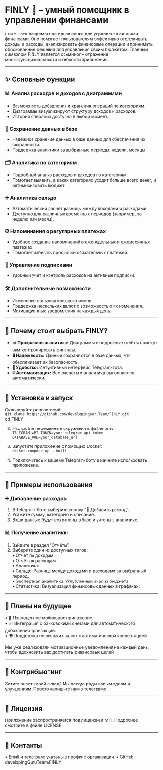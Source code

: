 # FINLY 🐙 – умный помощник в управлении финансами 

```FINLY``` – это современное приложение для управления личными финансами. Оно помогает пользователям эффективно отслеживать доходы и расходы, анализировать финансовые операции и принимать обоснованные решения для управления своим бюджетом. Главным символом FINLY является осьминог – отражение многофункциональности и гибкости приложения.

---

## ✨ Основные функции

### 📊 Анализ расходов и доходов с диаграммами
- Возможность добавления и хранения операций по категориям.
- Диаграммы визуализируют структуру доходов и расходов.
- История операций доступна в любой момент.

### 📁 Сохранение данных в базе
- Надёжное хранение данных в базе данных для обеспечения их сохранности.
- Поддержка аналитики за выбранные периоды: недели, месяцы.

### 🗂️ Аналитика по категориям
- Подробный анализ расходов и доходов по категориям.
- Помогает выявить, в каких категориях уходит больше всего денег, и оптимизировать бюджет.

### ➕ Аналитика сальдо
- Автоматический расчёт разницы между доходами и расходами.
- Доступно для различных временных периодов (например, за неделю или месяц).

### ⏰ Напоминания о регулярных платежах
- Удобное создание напоминаний о еженедельных и ежемесячных платежах.
- Помогает избегать просрочки обязательных платежей.

### 📝 Управление подписками
- Удобный учёт и контроль расходов на активные подписки.

### 🛠️ Дополнительные возможности
- Изменение пользовательского имени.
- Поддержка нескольких валют с возможностью их изменения.
- Мотивационные уведомления на каждый день.

---

## 🚀 Почему стоит выбрать FINLY?

- **📊 Прозрачная аналитика:** Диаграммы и подробные отчёты помогут вам контролировать финансы.
- **🔒 Надёжность:** Данные сохраняются в базе данных, что обеспечивает их безопасность.
- **🤖 Удобство:** Интуитивный интерфейс Telegram-бота.
- **💡 Автоматизация:** Все расчёты и аналитика выполняются автоматически.

---

## 🐙 Установка и запуск

Склонируйте репозиторий:  
```git clone https://github.com/developingGuruTeam/FINLY.git```   
cd FINLY

2.	Настройте переменные окружения в файле .env:
     ``` TELEGRAM_API_TOKEN=your_telegram_api_token DATABASE_URL=your_database_url```

3.	Запустите приложение с помощью Docker:  
      ```docker-compose up --build```

4.	Подключитесь к вашему Telegram-боту и начните использовать приложение.

---

## 📌 Примеры использования

### ➕ Добавление расходов:
1.	В Telegram-боте выберите кнопку “💸 Добавить расход”.
2.	Укажите сумму, категорию и описание.
3.	Ваши данные будут сохранены в базе и учтены в аналитике.

### 📊 Получение аналитики:
1.	Зайдите в раздел “Отчёты”.
2.	Выберите один из доступных типов:  
•	Отчёт по доходам  
•	Отчёт по расходам  
•	Аналитика:  
•	Сальдо: Разница между доходами и расходами за выбранный период.  
•	Экспертная аналитика: Углублённый анализ бюджета.  
•	Статистика: Визуализация финансовых данных в графиках.  

--- 
## 🌟 Планы на будущее
•	📱 Полноценное мобильное приложение.  
•	📈 Интеграция с банковскими счетами для автоматического добавления транзакций.  
•	🌍 Поддержка нескольких валют с автоматической конвертацией.  

Мы уже реализовали мотивационные уведомления на каждый день, чтобы вдохновить вас достигать финансовых целей!

--- 
## 🤝 Контрибьютинг

Хотите внести свой вклад? Мы всегда рады новым идеям и улучшениям. Просто напишите нам в телеграме 

--- 
## 📜 Лицензия

Приложение распространяется под лицензией MIT. Подробнее смотрите в файле LICENSE.

--- 
## 📧 Контакты
•	Email и телеграм: указаны в профиле организации.
•	GitHub: developingGuruTeam/FINLY